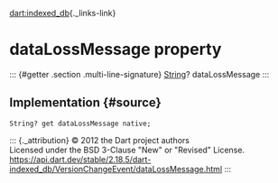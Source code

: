 [dart:indexed\_db](../../dart-indexed_db/dart-indexed_db-library){._links-link}

dataLossMessage property
========================

::: {#getter .section .multi-line-signature}
[String](../../dart-core/string-class)? dataLossMessage
:::

Implementation {#source}
--------------

``` {.language-dart data-language="dart"}
String? get dataLossMessage native;
```

::: {._attribution}
© 2012 the Dart project authors\
Licensed under the BSD 3-Clause \"New\" or \"Revised\" License.\
<https://api.dart.dev/stable/2.18.5/dart-indexed_db/VersionChangeEvent/dataLossMessage.html>
:::
